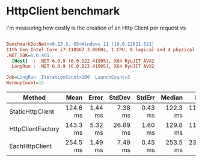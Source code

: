 # HttpClient benchmark

I'm measuring how costly is the creation of an Http Client per request vs 

``` ini

BenchmarkDotNet=v0.13.2, OS=Windows 11 (10.0.22621.521)
11th Gen Intel Core i7-1185G7 3.00GHz, 1 CPU, 8 logical and 4 physical cores
.NET SDK=6.0.401
  [Host]  : .NET 6.0.9 (6.0.922.41905), X64 RyuJIT AVX2
  LongRun : .NET 6.0.9 (6.0.922.41905), X64 RyuJIT AVX2

Job=LongRun  IterationCount=100  LaunchCount=3  
WarmupCount=15  

```
|            Method |     Mean |   Error |   StdDev |  StdErr |   Median |      Min |       Q1 |       Q3 |      Max |  Op/s | Allocated |
|------------------ |---------:|--------:|---------:|--------:|---------:|---------:|---------:|---------:|---------:|------:|----------:|
|  StaticHttpClient | 124.6 ms | 1.44 ms |  7.38 ms | 0.43 ms | 122.3 ms | 113.1 ms | 118.9 ms | 130.0 ms | 148.2 ms | 8.025 | 106.65 KB |
| HttpClientFactory | 143.3 ms | 5.32 ms | 26.89 ms | 1.60 ms | 129.8 ms | 113.6 ms | 121.1 ms | 174.6 ms | 202.8 ms | 6.977 | 107.68 KB |
|    EachHttpClient | 254.5 ms | 1.49 ms |  7.49 ms | 0.45 ms | 253.5 ms | 230.9 ms | 249.1 ms | 259.6 ms | 275.8 ms | 3.929 | 125.42 KB |
